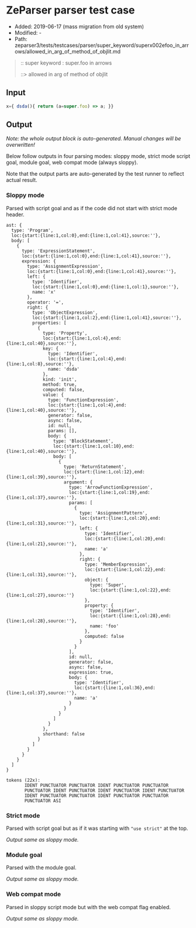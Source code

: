 # ZeParser parser test case

- Added: 2019-06-17 (mass migration from old system)
- Modified: -
- Path: zeparser3/tests/testcases/parser/super_keyword/superx002efoo_in_arrows/allowed_in_arg_of_method_of_objlit.md

> :: super keyword : super.foo in arrows
>
> ::> allowed in arg of method of objlit

## Input

`````js
x={ dsda(){ return (a=super.foo) => a; }}
`````

## Output

_Note: the whole output block is auto-generated. Manual changes will be overwritten!_

Below follow outputs in four parsing modes: sloppy mode, strict mode script goal, module goal, web compat mode (always sloppy).

Note that the output parts are auto-generated by the test runner to reflect actual result.

### Sloppy mode

Parsed with script goal and as if the code did not start with strict mode header.

`````
ast: {
  type: 'Program',
  loc:{start:{line:1,col:0},end:{line:1,col:41},source:''},
  body: [
    {
      type: 'ExpressionStatement',
      loc:{start:{line:1,col:0},end:{line:1,col:41},source:''},
      expression: {
        type: 'AssignmentExpression',
        loc:{start:{line:1,col:0},end:{line:1,col:41},source:''},
        left: {
          type: 'Identifier',
          loc:{start:{line:1,col:0},end:{line:1,col:1},source:''},
          name: 'x'
        },
        operator: '=',
        right: {
          type: 'ObjectExpression',
          loc:{start:{line:1,col:2},end:{line:1,col:41},source:''},
          properties: [
            {
              type: 'Property',
              loc:{start:{line:1,col:4},end:{line:1,col:40},source:''},
              key: {
                type: 'Identifier',
                loc:{start:{line:1,col:4},end:{line:1,col:8},source:''},
                name: 'dsda'
              },
              kind: 'init',
              method: true,
              computed: false,
              value: {
                type: 'FunctionExpression',
                loc:{start:{line:1,col:4},end:{line:1,col:40},source:''},
                generator: false,
                async: false,
                id: null,
                params: [],
                body: {
                  type: 'BlockStatement',
                  loc:{start:{line:1,col:10},end:{line:1,col:40},source:''},
                  body: [
                    {
                      type: 'ReturnStatement',
                      loc:{start:{line:1,col:12},end:{line:1,col:39},source:''},
                      argument: {
                        type: 'ArrowFunctionExpression',
                        loc:{start:{line:1,col:19},end:{line:1,col:37},source:''},
                        params: [
                          {
                            type: 'AssignmentPattern',
                            loc:{start:{line:1,col:20},end:{line:1,col:31},source:''},
                            left: {
                              type: 'Identifier',
                              loc:{start:{line:1,col:20},end:{line:1,col:21},source:''},
                              name: 'a'
                            },
                            right: {
                              type: 'MemberExpression',
                              loc:{start:{line:1,col:22},end:{line:1,col:31},source:''},
                              object: {
                                type: 'Super',
                                loc:{start:{line:1,col:22},end:{line:1,col:27},source:''}
                              },
                              property: {
                                type: 'Identifier',
                                loc:{start:{line:1,col:28},end:{line:1,col:28},source:''},
                                name: 'foo'
                              },
                              computed: false
                            }
                          }
                        ],
                        id: null,
                        generator: false,
                        async: false,
                        expression: true,
                        body: {
                          type: 'Identifier',
                          loc:{start:{line:1,col:36},end:{line:1,col:37},source:''},
                          name: 'a'
                        }
                      }
                    }
                  ]
                }
              },
              shorthand: false
            }
          ]
        }
      }
    }
  ]
}

tokens (22x):
       IDENT PUNCTUATOR PUNCTUATOR IDENT PUNCTUATOR PUNCTUATOR
       PUNCTUATOR IDENT PUNCTUATOR IDENT PUNCTUATOR IDENT PUNCTUATOR
       IDENT PUNCTUATOR PUNCTUATOR IDENT PUNCTUATOR PUNCTUATOR
       PUNCTUATOR ASI
`````

### Strict mode

Parsed with script goal but as if it was starting with `"use strict"` at the top.

_Output same as sloppy mode._

### Module goal

Parsed with the module goal.

_Output same as sloppy mode._

### Web compat mode

Parsed in sloppy script mode but with the web compat flag enabled.

_Output same as sloppy mode._
